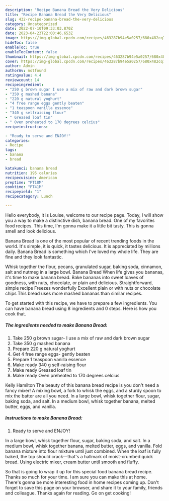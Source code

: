 ```yaml
---
description: "Recipe Banana Bread the Very Delicious"
title: "Recipe Banana Bread the Very Delicious"
slug: 432-recipe-banana-bread-the-very-delicious
category: Uncategorized
date: 2022-07-10T09:33:03.870Z
date: 2023-04-23T22:00:46.653Z
image: https://img-global.cpcdn.com/recipes/463287b94e5a0257/680x482cq70/banana-bread-recipe-main-photo.jpg
hideToc: false
enableToc: true
enableTocContent: false
thumbnail: https://img-global.cpcdn.com/recipes/463287b94e5a0257/680x482cq70/banana-bread-recipe-main-photo.jpg
cover: https://img-global.cpcdn.com/recipes/463287b94e5a0257/680x482cq70/banana-bread-recipe-main-photo.jpg
author: Admin
authorAv: notfound
ratingvalue: 4.4
reviewcount: 14
recipeingredient:
- "250 g brown sugar I use a mix of raw and dark brown sugar"
- "350 g mashed banana"
- "220 g natural yoghurt"
- "4 free range eggs gently beaten"
- "1 teaspoon vanilla essence"
- "340 g selfraising flour"
- " Greased loaf tin"
- " Oven preheated to 170 degrees celcius"
recipeinstructions:

- "Ready to serve and ENJOY!"
categories:
- Recipe
tags:
- banana
- bread

katakunci: banana bread 
nutrition: 195 calories
recipecuisine: American
preptime: "PT18M"
cooktime: "PT41M"
recipeyield: "1"
recipecategory: Lunch

---
```



Hello everybody, it is Louise, welcome to our recipe page. Today, I will show you a way to make a distinctive dish, banana bread. One of my favorites food recipes. This time, I'm gonna make it a little bit tasty. This is gonna smell and look delicious.

Banana Bread is one of the most popular of recent trending foods in the world. It's simple, it is quick, it tastes delicious. It is appreciated by millions daily. Banana Bread is something which I've loved my whole life. They are fine and they look fantastic.

Whisk together the flour, pecans, granulated sugar, baking soda, cinnamon, salt and nutmeg in a large bowl. Banana Bread When life gives you bananas, it&#39;s time to make banana bread. Bake bananas into sweet loaves of goodness, with nuts, chocolate, or plain and delicious. Straightforward, simple recipe Freezes wonderfully Excellent plain or with nuts or chocolate chips This bread uses more mashed bananas than similar recipes.


To get started with this recipe, we have to prepare a few ingredients. You can have banana bread using 8 ingredients and 0 steps. Here is how you cook that.

<!--inarticleads1-->

##### The ingredients needed to make Banana Bread:

1. Take 250 g brown sugar- I use a mix of raw and dark brown sugar
1. Take 350 g mashed banana
1. Prepare 220 g natural yoghurt
1. Get 4 free range eggs- gently beaten
1. Prepare 1 teaspoon vanilla essence
1. Make ready 340 g self-raising flour
1. Make ready  Greased loaf tin
1. Make ready  Oven preheated to 170 degrees celcius


Kelly Hamilton The beauty of this banana bread recipe is you don&#39;t need a fancy mixer! A mixing bowl, a fork to whisk the eggs, and a sturdy spoon to mix the batter are all you need. In a large bowl, whisk together flour, sugar, baking soda, and salt. In a medium bowl, whisk together banana, melted butter, eggs, and vanilla. 

<!--inarticleads2-->

##### Instructions to make Banana Bread:


1. Ready to serve and ENJOY!

In a large bowl, whisk together flour, sugar, baking soda, and salt. In a medium bowl, whisk together banana, melted butter, eggs, and vanilla. Fold banana mixture into flour mixture until just combined. When the loaf is fully baked, the top should crack—that&#39;s a hallmark of moist-crumbed quick bread. Using electric mixer, cream butter until smooth and fluffy. 

So that is going to wrap it up for this special food banana bread recipe. Thanks so much for your time. I am sure you can make this at home. There's gonna be more interesting food in home recipes coming up. Don't forget to save this page on your browser, and share it to your family, friends and colleague. Thanks again for reading. Go on get cooking!
